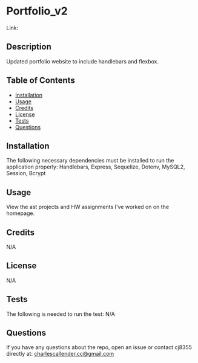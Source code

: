 # Portfolio_v2

Link: 

## Description
Updated portfolio website to include handlebars and flexbox.

## Table of Contents

- [Installation](#installation)
- [Usage](#usage)
- [Credits](#contributing)
- [License](#license)
- [Tests](#tests)
- [Questions](#git)

## Installation
The following necessary dependencies must be installed to run the
application properly: Handlebars, Express, Sequelize, Dotenv, MySQL2, Session, Bcrypt

## Usage
View the ast projects and HW assignments I've worked on on the homepage.

## Credits
N/A

## License
N/A

## Tests
The following is needed to run the test: N/A

## Questions
If you have any questions about the repo, open an issue or contact cj8355
directly at: charlescallender.cc@gmail.com
